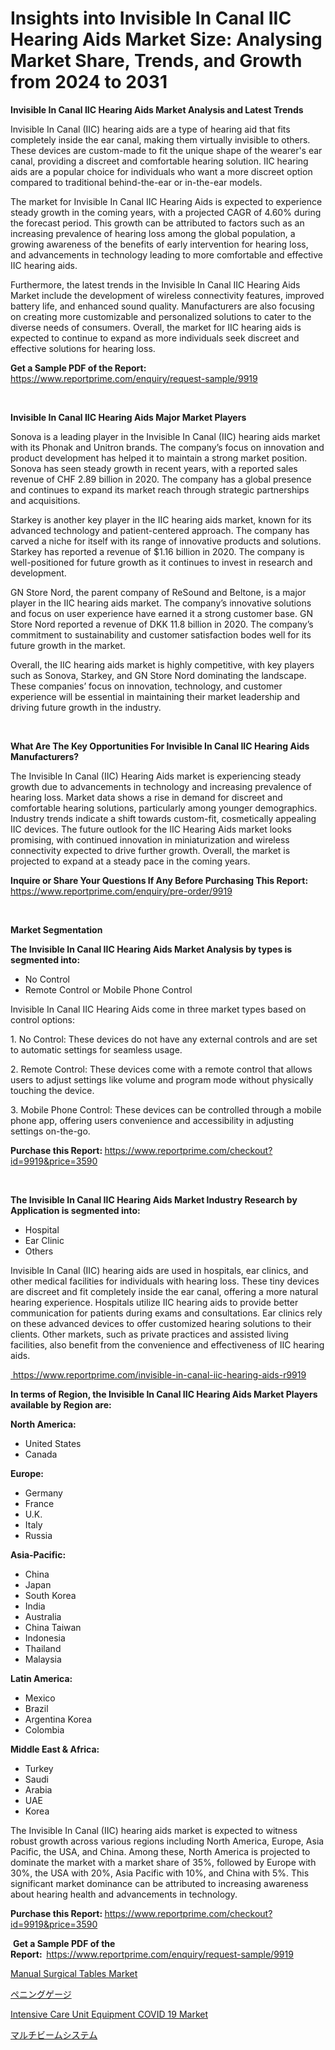 <p><h1>Insights into Invisible In Canal IIC Hearing Aids Market Size: Analysing Market Share, Trends, and Growth from 2024 to 2031</h1></p><p><strong>Invisible In Canal IIC Hearing Aids Market Analysis and Latest Trends</strong></p>
<p><p>Invisible In Canal (IIC) hearing aids are a type of hearing aid that fits completely inside the ear canal, making them virtually invisible to others. These devices are custom-made to fit the unique shape of the wearer's ear canal, providing a discreet and comfortable hearing solution. IIC hearing aids are a popular choice for individuals who want a more discreet option compared to traditional behind-the-ear or in-the-ear models.</p><p>The market for Invisible In Canal IIC Hearing Aids is expected to experience steady growth in the coming years, with a projected CAGR of 4.60% during the forecast period. This growth can be attributed to factors such as an increasing prevalence of hearing loss among the global population, a growing awareness of the benefits of early intervention for hearing loss, and advancements in technology leading to more comfortable and effective IIC hearing aids.</p><p>Furthermore, the latest trends in the Invisible In Canal IIC Hearing Aids Market include the development of wireless connectivity features, improved battery life, and enhanced sound quality. Manufacturers are also focusing on creating more customizable and personalized solutions to cater to the diverse needs of consumers. Overall, the market for IIC hearing aids is expected to continue to expand as more individuals seek discreet and effective solutions for hearing loss.</p></p>
<p><strong>Get a Sample PDF of the Report:&nbsp;</strong> <a href="https://www.reportprime.com/enquiry/request-sample/9919">https://www.reportprime.com/enquiry/request-sample/9919</a></p>
<p>&nbsp;</p>
<p><strong>Invisible In Canal IIC Hearing Aids Major Market Players</strong></p>
<p><p>Sonova is a leading player in the Invisible In Canal (IIC) hearing aids market with its Phonak and Unitron brands. The company’s focus on innovation and product development has helped it to maintain a strong market position. Sonova has seen steady growth in recent years, with a reported sales revenue of CHF 2.89 billion in 2020. The company has a global presence and continues to expand its market reach through strategic partnerships and acquisitions.</p><p>Starkey is another key player in the IIC hearing aids market, known for its advanced technology and patient-centered approach. The company has carved a niche for itself with its range of innovative products and solutions. Starkey has reported a revenue of $1.16 billion in 2020. The company is well-positioned for future growth as it continues to invest in research and development.</p><p>GN Store Nord, the parent company of ReSound and Beltone, is a major player in the IIC hearing aids market. The company’s innovative solutions and focus on user experience have earned it a strong customer base. GN Store Nord reported a revenue of DKK 11.8 billion in 2020. The company’s commitment to sustainability and customer satisfaction bodes well for its future growth in the market.</p><p>Overall, the IIC hearing aids market is highly competitive, with key players such as Sonova, Starkey, and GN Store Nord dominating the landscape. These companies’ focus on innovation, technology, and customer experience will be essential in maintaining their market leadership and driving future growth in the industry.</p></p>
<p>&nbsp;</p>
<p><strong>What Are The Key Opportunities For Invisible In Canal IIC Hearing Aids Manufacturers?</strong></p>
<p><p>The Invisible In Canal (IIC) Hearing Aids market is experiencing steady growth due to advancements in technology and increasing prevalence of hearing loss. Market data shows a rise in demand for discreet and comfortable hearing solutions, particularly among younger demographics. Industry trends indicate a shift towards custom-fit, cosmetically appealing IIC devices. The future outlook for the IIC Hearing Aids market looks promising, with continued innovation in miniaturization and wireless connectivity expected to drive further growth. Overall, the market is projected to expand at a steady pace in the coming years.</p></p>
<p><strong>Inquire or Share Your Questions If Any Before Purchasing This Report:</strong> <a href="https://www.reportprime.com/enquiry/pre-order/9919">https://www.reportprime.com/enquiry/pre-order/9919</a></p>
<p>&nbsp;</p>
<p><strong>Market Segmentation</strong></p>
<p><strong>The Invisible In Canal IIC Hearing Aids Market Analysis by types is segmented into:</strong></p>
<p><ul><li>No Control</li><li>Remote Control or Mobile Phone Control</li></ul></p>
<p><p>Invisible In Canal IIC Hearing Aids come in three market types based on control options: </p><p>1. No Control: These devices do not have any external controls and are set to automatic settings for seamless usage.</p><p>2. Remote Control: These devices come with a remote control that allows users to adjust settings like volume and program mode without physically touching the device.</p><p>3. Mobile Phone Control: These devices can be controlled through a mobile phone app, offering users convenience and accessibility in adjusting settings on-the-go.</p></p>
<p><strong>Purchase this Report:&nbsp;</strong><a href="https://www.reportprime.com/checkout?id=9919&price=3590">https://www.reportprime.com/checkout?id=9919&price=3590</a></p>
<p>&nbsp;</p>
<p><strong>The Invisible In Canal IIC Hearing Aids Market Industry Research by Application is segmented into:</strong></p>
<p><ul><li>Hospital</li><li>Ear Clinic</li><li>Others</li></ul></p>
<p><p>Invisible In Canal (IIC) hearing aids are used in hospitals, ear clinics, and other medical facilities for individuals with hearing loss. These tiny devices are discreet and fit completely inside the ear canal, offering a more natural hearing experience. Hospitals utilize IIC hearing aids to provide better communication for patients during exams and consultations. Ear clinics rely on these advanced devices to offer customized hearing solutions to their clients. Other markets, such as private practices and assisted living facilities, also benefit from the convenience and effectiveness of IIC hearing aids.</p></p>
<p><a href="https://www.reportprime.com/invisible-in-canal-iic-hearing-aids-r9919">&nbsp;https://www.reportprime.com/invisible-in-canal-iic-hearing-aids-r9919</a></p>
<p><strong>In terms of Region, the Invisible In Canal IIC Hearing Aids Market Players available by Region are:</strong></p>
<p>
    <p> <strong> North America: </strong>
        <ul>
            <li>United States</li>
            <li>Canada</li>
        </ul>
        </p> 
    <p> <strong> Europe: </strong>
        <ul>
            <li>Germany</li>
            <li>France</li>
            <li>U.K.</li>
            <li>Italy</li>
            <li>Russia</li>
        </ul>
        </p> 
    <p> <strong> Asia-Pacific: </strong>
        <ul>
            <li>China</li>
            <li>Japan</li>
            <li>South Korea</li>
            <li>India</li>
            <li>Australia</li>
            <li>China Taiwan</li>
            <li>Indonesia</li>
            <li>Thailand</li>
            <li>Malaysia</li>
        </ul>
        </p> 
    <p> <strong> Latin America: </strong>
        <ul>
            <li>Mexico</li>
            <li>Brazil</li>
            <li>Argentina Korea</li>
            <li>Colombia</li>
        </ul>
        </p> 
    <p> <strong> Middle East & Africa: </strong>
        <ul>
            <li>Turkey</li>
            <li>Saudi</li>
            <li>Arabia</li>
            <li>UAE</li>
            <li>Korea</li>
        </ul>
    </p>
    </p>
<p><p>The Invisible In Canal (IIC) hearing aids market is expected to witness robust growth across various regions including North America, Europe, Asia Pacific, the USA, and China. Among these, North America is projected to dominate the market with a market share of 35%, followed by Europe with 30%, the USA with 20%, Asia Pacific with 10%, and China with 5%. This significant market dominance can be attributed to increasing awareness about hearing health and advancements in technology.</p></p>
<p><strong>Purchase this Report: </strong><a href="https://www.reportprime.com/checkout?id=9919&price=3590">https://www.reportprime.com/checkout?id=9919&price=3590</a></p>
<p>&nbsp;<strong>Get a Sample PDF of the Report:&nbsp;&nbsp;</strong><a href="https://www.reportprime.com/enquiry/request-sample/9919">https://www.reportprime.com/enquiry/request-sample/9919</a></p>
<p><strong></strong></p>
<p><p><a href="https://github.com/ruddyyedelwadw/Market-Research-Report-List-2/blob/main/manual-surgical-tables-market.md">Manual Surgical Tables Market</a></p><p><a href="https://github.com/alyle7648/Market-Research-Report-List-1/blob/main/670610479044.md">ペニングゲージ</a></p><p><a href="https://github.com/lorenzaSchmeler/Market-Research-Report-List-1/blob/main/intensive-care-unit-equipment-covid-19-market.md">Intensive Care Unit Equipment COVID 19 Market</a></p><p><a href="https://github.com/leigh4852023/Market-Research-Report-List-1/blob/main/238505879045.md">マルチビームシステム</a></p></p>